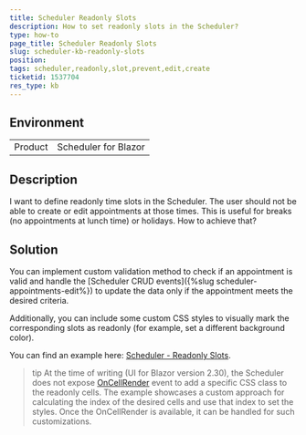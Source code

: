 ```yaml
---
title: Scheduler Readonly Slots
description: How to set readonly slots in the Scheduler?
type: how-to
page_title: Scheduler Readonly Slots
slug: scheduler-kb-readonly-slots
position: 
tags: scheduler,readonly,slot,prevent,edit,create
ticketid: 1537704
res_type: kb
---
```


## Environment
<table>
	<tbody>
		<tr>
			<td>Product</td>
			<td>Scheduler for Blazor</td>
		</tr>
	</tbody>
</table>


## Description

I want to define readonly time slots in the Scheduler. The user should not be able to create or edit appointments at those times. This is useful for breaks (no appointments at lunch time) or holidays. How to achieve that?

## Solution

You can implement custom validation method to check if an appointment is valid and handle the [Scheduler CRUD events]({%slug scheduler-appointments-edit%}) to update the data only if the appointment meets the desired criteria.

Additionally, you can include some custom CSS styles to visually mark the corresponding slots as readonly (for example, set a different background color).

You can find an example here: [Scheduler - Readonly Slots](https://github.com/telerik/blazor-ui/tree/master/scheduler/readonly-slots).

>tip At the time of writing (UI for Blazor version 2.30), the Scheduler does not expose [OnCellRender](https://feedback.telerik.com/blazor/1521973-oncellrender-event) event to add a specific CSS class to the readonly cells. The example showcases a custom approach for calculating the index of the desired cells and use that index to set the styles. Once the OnCellRender is available, it can be handled for such customizations.